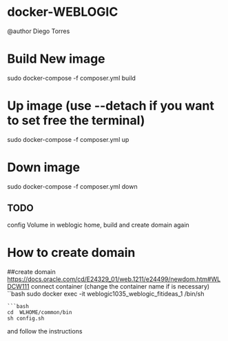# docker-WEBLOGIC 
@author Diego Torres

# Build New image
sudo docker-compose -f composer.yml build

# Up image  (use --detach if you want to set free the terminal)
sudo docker-compose -f composer.yml up

# Down image
sudo docker-compose -f composer.yml down

## TODO
 config Volume in weblogic home, build and create domain again

# How to create domain
##create domain https://docs.oracle.com/cd/E24329_01/web.1211/e24499/newdom.htm#WLDCW111
connect container (change the container name if is necessary)
``bash
sudo docker exec -it weblogic1035_weblogic_fitideas_1 /bin/sh
```
```bash
cd  WLHOME/common/bin
sh config.sh
```
and follow the instructions
